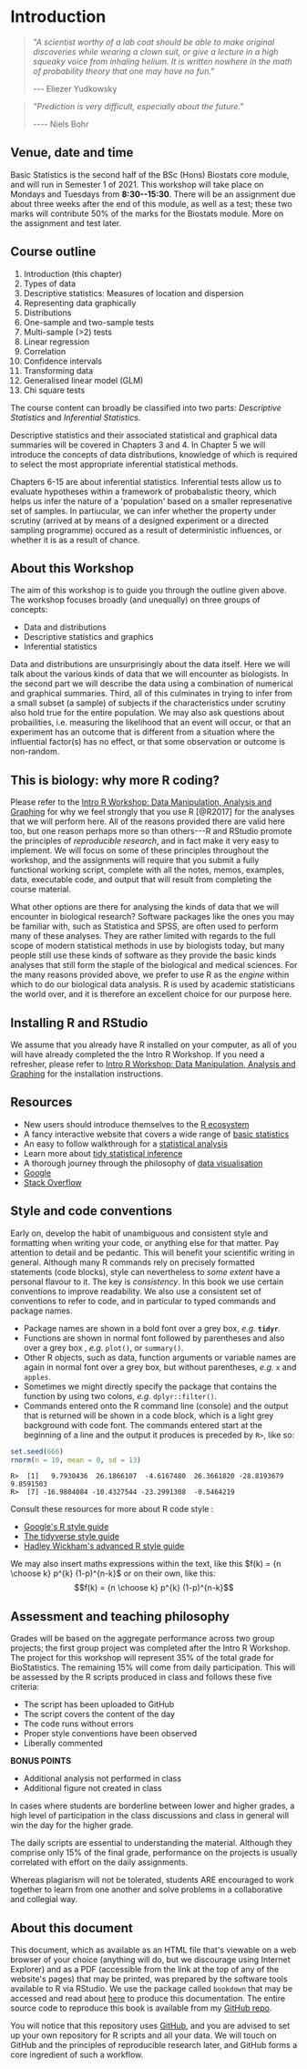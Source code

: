 # Introduction

> *"A scientist worthy of a lab coat should be able to make original discoveries while wearing a clown suit, or give a lecture in a high squeaky voice from inhaling helium. It is written nowhere in the math of probability theory that one may have no fun."*
>
> --- Eliezer Yudkowsky

> *"Prediction is very difficult, especially about the future."*
>
> ---- Niels Bohr

<!-- ## Preliminaries -->



## Venue, date and time

Basic Statistics is the second half of the BSc (Hons) Biostats core module, and will run in Semester 1 of 2021. This workshop will take place on Mondays and Tuesdays from **8:30--15:30**. There will be an assignment due about three weeks after the end of this module, as well as a test; these two marks will contribute 50% of the marks for the Biostats module. More on the assignment and test later.

## Course outline

1.  Introduction (this chapter)
2.  Types of data
3.  Descriptive statistics: Measures of location and dispersion
4.  Representing data graphically
5.  Distributions
6.  One-sample and two-sample tests
7.  Multi-sample (\>2) tests
8.  Linear regression
9.  Correlation
10. Confidence intervals
11. Transforming data
12. Generalised linear model (GLM)
13. Chi square tests

The course content can broadly be classified into two parts: *Descriptive Statistics* and *Inferential Statistics*.

Descriptive statistics and their associated statistical and graphical data summaries will be covered in Chapters 3 and 4. In Chapter 5 we will introduce the concepts of data distributions, knowledge of which is required to select the most appropriate inferential statistical methods.

Chapters 6-15 are about inferential statistics. Inferential tests allow us to evaluate hypotheses within a framework of probabalistic theory, which helps us infer the nature of a 'population' based on a smaller represenative set of samples. In partiucular, we can infer whether the property under scrutiny (arrived at by means of a designed experiment or a directed sampling programme) occured as a result of deterministic influences, or whether it is as a result of chance.

## About this Workshop

The aim of this workshop is to guide you through the outline given above. The workshop focuses broadly (and unequally) on three groups of concepts:

-   Data and distributions
-   Descriptive statistics and graphics
-   Inferential statistics

Data and distributions are unsurprisingly about the data itself. Here we will talk about the various kinds of data that we will encounter as biologists. In the second part we will describe the data using a combination of numerical and graphical summaries. Third, all of this culminates in trying to infer from a small subset (a sample) of subjects if the characteristics under scrutiny also hold true for the entire population. We may also ask questions about probailities, i.e. measuring the likelihood that an event will occur, or that an experiment has an outcome that is different from a situation where the influential factor(s) has no effect, or that some observation or outcome is non-random.

## This is biology: why more R coding?

Please refer to the [Intro R Workshop: Data Manipulation, Analysis and Graphing](https://robwschlegel.github.io/Intro_R_Workshop/) for why we feel strongly that you use R [@R2017] for the analyses that we will perform here. All of the reasons provided there are valid here too, but one reason perhaps more so than others---R and RStudio promote the principles of *reproducible research*, and in fact make it very easy to implement. We will focus on some of these principles throughout the workshop, and the assignments will require that you submit a fully functional working script, complete with all the notes, memos, examples, data, executable code, and output that will result from completing the course material.

What other options are there for analysing the kinds of data that we will encounter in biological research? Software packages like the ones you may be familiar with, such as Statistica and SPSS, are often used to perform many of these analyses. They are rather limited with regards to the full scope of modern statistical methods in use by biologists today, but many people still use these kinds of software as they provide the basic kinds analyses that still form the staple of the biological and medical sciences. For the many reasons provided above, we prefer to use R as the *engine* within which to do our biological data analysis. R is used by academic statisticians the world over, and it is therefore an excellent choice for our purpose here.

## Installing R and RStudio

We assume that you already have R installed on your computer, as all of you will have already completed the the Intro R Workshop. If you need a refresher, please refer to [Intro R Workshop: Data Manipulation, Analysis and Graphing](https://robwschlegel.github.io/Intro_R_Workshop/) for the installation instructions.

## Resources

-   New users should introduce themselves to the [R ecosystem](fg2re.sellorm.com)
-   A fancy interactive website that covers a wide range of [basic statistics](http://students.brown.edu/seeing-theory/)
-   An easy to follow walkthrough for a [statistical analysis](http://www.sthda.com/english/wiki/unpaired-two-samples-t-test-in-r)
-   Learn more about [tidy statistical inference](https://infer.netlify.com)
-   A thorough journey through the philosophy of [data visualisation](http://www.serialmentor.com/dataviz/)
-   [Google](www.google.com)
-   [Stack Overflow](www.stackoverflow.com)

## Style and code conventions

Early on, develop the habit of unambiguous and consistent style and formatting when writing your code, or anything else for that matter. Pay attention to detail and be pedantic. This will benefit your scientific writing in general. Although many R commands rely on precisely formatted statements (code blocks), style can nevertheless to *some extent* have a personal flavour to it. The key is *consistency*. In this book we use certain conventions to improve readability. We also use a consistent set of conventions to refer to code, and in particular to typed commands and package names.

-   Package names are shown in a bold font over a grey box, *e.g.* **`tidyr`**.
-   Functions are shown in normal font followed by parentheses and also over a grey box , *e.g.* `plot()`, or `summary()`.
-   Other R objects, such as data, function arguments or variable names are again in normal font over a grey box, but without parentheses, *e.g.* `x` and `apples`.
-   Sometimes we might directly specify the package that contains the function by using two colons, *e.g.* `dplyr::filter()`.
-   Commands entered onto the R command line (console) and the output that is returned will be shown in a code block, which is a light grey background with code font. The commands entered start at the beginning of a line and the output it produces is preceded by `R>`, like so:


```r
set.seed(666)
rnorm(n = 10, mean = 0, sd = 13)
```

```
R>  [1]   9.7930436  26.1866107  -4.6167480  26.3661820 -28.8193679   9.8591503
R>  [7] -16.9804084 -10.4327544 -23.2991308  -0.5464219
```

Consult these resources for more about R code style :

-   [Google's R style guide](https://google.github.io/styleguide/Rguide.xml)
-   [The tidyverse style guide](http://style.tidyverse.org)
-   [Hadley Wickham's advanced R style guide](http://adv-r.had.co.nz/Style.html)

We may also insert maths expressions within the text, like this $f(k) = {n \choose k} p^{k} (1-p)^{n-k}$ or on their own, like this: $$f(k) = {n \choose k} p^{k} (1-p)^{n-k}$$

## Assessment and teaching philosophy

Grades will be based on the aggregate performance across two group projects; the first group project was completed after the Intro R Workshop. The project for this workshop will represent 35% of the total grade for BioStatistics. The remaining 15% will come from daily participation. This will be assessed by the R scripts produced in class and follows these five criteria:

-   The script has been uploaded to GitHub
-   The script covers the content of the day
-   The code runs without errors
-   Proper style conventions have been observed
-   Liberally commented

**BONUS POINTS**

-   Additional analysis not performed in class
-   Additional figure not created in class

In cases where students are borderline between lower and higher grades, a high level of participation in the class discussions and class in general will win the day for the higher grade.

The daily scripts are essential to understanding the material. Although they comprise only 15% of the final grade, performance on the projects is usually correlated with effort on the daily assignments.

Whereas plagiarism will not be tolerated, students ARE encouraged to work together to learn from one another and solve problems in a collaborative and collegial way.

## About this document

This document, which as available as an HTML file that's viewable on a web browser of your choice (anything will do, but we discourage using Internet Explorer) and as a PDF (accessible from the link at the top of any of the website's pages) that may be printed, was prepared by the software tools available to R via RStudio. We use the package called `bookdown` that may be accessed and read about [here](https://bookdown.org/yihui/bookdown/) to produce this documentation. The entire source code to reproduce this book is available from my [GitHub repo](https://github.com/ajsmit/Basic_stats).

You will notice that this repository uses [GitHub](https://github.com), and you are advised to set up your own repository for R scripts and all your data. We will touch on GitHub and the principles of reproducible research later, and GitHub forms a core ingredient of such a workflow.

<!-- The R session information when compiling this book is shown below: -->

<!-- ```{r prelim-session} -->

<!-- sessionInfo() -->

<!-- ``` -->


